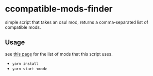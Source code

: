 # ccompatible-mods-finder

simple script that takes an osu! mod, returns a comma-separated list of compatible mods.

## Usage

see [this page](https://github.com/ppy/osu-web/blob/master/database/mods.json) for the list of mods that this script uses.

- `yarn install`
- `yarn start <mod>`
